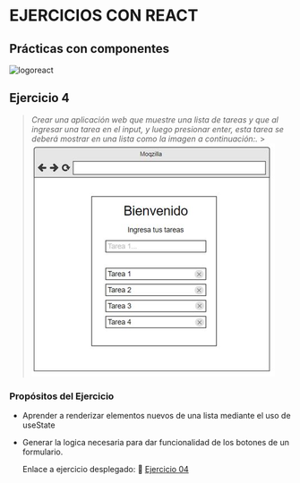 # EJERCICIOS CON REACT

## Prácticas con componentes

![logoreact](https://www.patterns.dev/img/reactjs/react-logo@3x.svg)

## Ejercicio 4

> _Crear una aplicación web que muestre una lista de tareas y que al ingresar una tarea en el input, y luego presionar enter, esta tarea se deberá mostrar en una lista como la imagen a continuación:._ > ![imagenEjemplo](https://github.com/Moricegram/ReactTP04/blob/main/ejemplo04.jpg)

### Propósitos del Ejercicio

- Aprender a renderizar elementos nuevos de una lista mediante el uso de useState
- Generar la logica necesaria para dar funcionalidad de los botones de un formulario.

  Enlace a ejercicio desplegado: 🔗
  [Ejercicio 04](https://)
